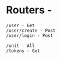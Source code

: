 # Routers - 
    /user - Get
    /user/create - Post
    /user/login - Post

    /unit - All
    /tokens - Get
    
   